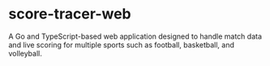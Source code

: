 # score-tracer-web
A Go and TypeScript-based web application designed to handle match data and live scoring for multiple sports such as football, basketball, and volleyball.

